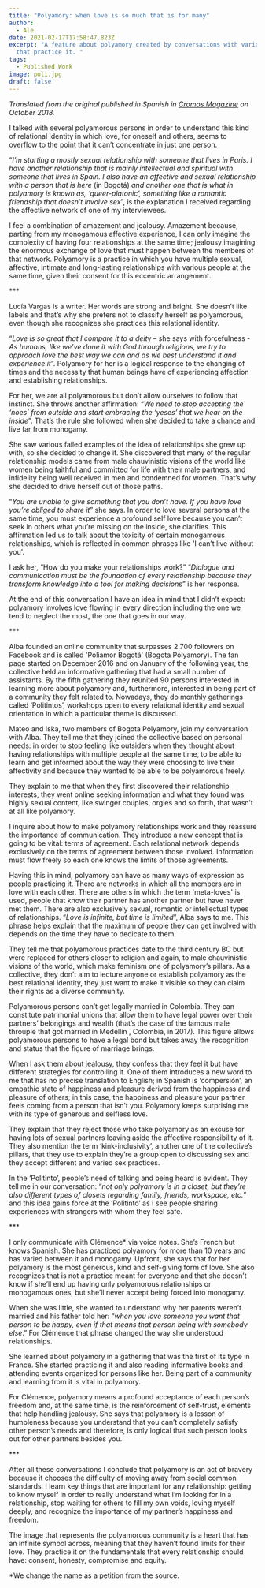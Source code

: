 ```yaml
---
title: "Polyamory: when love is so much that is for many"
author:
  - Ale
date: 2021-02-17T17:58:47.823Z
excerpt: "A feature about polyamory created by conversations with various people
  that practice it. "
tags:
  - Published Work
image: poli.jpg
draft: false
---
```

*Translated from the original published in Spanish in [Cromos Magazine](https://www.elespectador.com/cromos/estilo-de-vida/poliamor-cuando-el-amor-es-tanto-que-es-para-muchos/) on October 2018.* 

I talked with several polyamorous persons in order to understand this kind of relational identity in which love, for oneself and others, seems to overflow to the point that it can’t concentrate in just one person.

“*I’m starting a mostly sexual relationship with someone that lives in Paris. I have another relationship that is mainly intellectual and spiritual with someone that lives in Spain. I also have an affective and sexual relationship with a person that is here* (in Bogotá) *and another one that is what in polyamory is known as, ‘queer-platonic’, something like a romantic friendship that doesn’t involve sex*”, is the explanation I received regarding the affective network of one of my interviewees.

I feel a combination of amazement and jealousy. Amazement because, parting from my monogamous affective experience, I can only imagine the complexity of having four relationships at the same time; jealousy imagining the enormous exchange of love that must happen between the members of that network. Polyamory is a practice in which you have multiple sexual, affective, intimate and long-lasting relationships with various people at the same time, given their consent for this eccentric arrangement.

\*\**

Lucía Vargas is a writer. Her words are strong and bright. She doesn’t like labels and that’s why she prefers not to classify herself as polyamorous, even though she recognizes she practices this relational identity.

“*Love is so great that I compare it to a deit*y – she says with forcefulness - *As humans, like we’ve done it with God through religions, we try to approach love the best way we can and as we best understand it and experience it*”. Polyamory for her is a logical response to the changing of times and the necessity that human beings have of experiencing affection and establishing relationships.

For her, we are all polyamorous but don’t allow ourselves to follow that instinct. She throws another affirmation: “*We need to stop accepting the ‘noes’ from outside and start embracing the ‘yeses’ that we hear on the inside*”. That’s the rule she followed when she decided to take a chance and live far from monogamy.

She saw various failed examples of the idea of relationships she grew up with, so she decided to change it. She discovered that many of the regular relationship models came from male chauvinistic visions of the world like women being faithful and committed for life with their male partners, and infidelity being well received in men and condemned for women. That’s why she decided to drive herself out of those paths.

“*You are unable to give something that you don’t have. If you have love you’re obliged to share it*” she says. In order to love several persons at the same time, you must experience a profound self love because you can’t seek in others what you’re missing on the inside, she clarifies. This affirmation led us to talk about the toxicity of certain monogamous relationships, which is reflected in common phrases like 'I can’t live without you'.

I ask her, “How do you make your relationships work?” “*Dialogue and communication must be the foundation of every relationship because they transform knowledge into a tool for making decision*s” is her response.

At the end of this conversation I have an idea in mind that I didn’t expect: polyamory involves love flowing in every direction including the one we tend to neglect the most, the one that goes in our way.

\*\**

Alba founded an online community that surpasses 2.700 followers on Facebook and is called 'Poliamor Bogotá' (Bogota Polyamory). The fan page started on December 2016 and on January of the following year, the collective held an informative gathering that had a small number of assistants. By the fifth gathering they reunited 90 persons interested in learning more about polyamory and, furthermore, interested in being part of a community they felt related to. Nowadays, they do monthly gatherings called ‘Politintos’, workshops open to every relational identity and sexual orientation in which a particular theme is discussed.

Mateo and Iska, two members of Bogota Polyamory, join my conversation with Alba. They tell me that they joined the collective based on personal needs: in order to stop feeling like outsiders when they thought about having relationships with multiple people at the same time, to be able to learn and get informed about the way they were choosing to live their affectivity and because they wanted to be able to be polyamorous freely.

They explain to me that when they first discovered their relationship interests, they went online seeking information and what they found was highly sexual content, like swinger couples, orgies and so forth, that wasn’t at all like polyamory.

I inquire about how to make polyamory relationships work and they reassure the importance of communication. They introduce a new concept that is going to be vital: terms of agreement. Each relational network depends exclusively on the terms of agreement between those involved. Information must flow freely so each one knows the limits of those agreements.

Having this in mind, polyamory can have as many ways of expression as people practicing it. There are networks in which all the members are in love with each other. There are others in which the term 'meta-loves' is used, people that know their partner has another partner but have never met them. There are also exclusively sexual, romantic or intellectual types of relationships. “*Love is infinite, but time is limited*”, Alba says to me. This phrase helps explain that the maximum of people they can get involved with depends on the time they have to dedicate to them.

They tell me that polyamorous practices date to the third century BC but were replaced for others closer to religion and again, to male chauvinistic visions of the world, which make feminism one of polyamory’s pillars. As a collective, they don’t aim to lecture anyone or establish polyamory as the best relational identity, they just want to make it visible so they can claim their rights as a diverse community.

Polyamorous persons can’t get legally married in Colombia. They can constitute patrimonial unions that allow them to have legal power over their partners’ belongings and wealth (that’s the case of the famous male throuple that got married in Medellín , Colombia, in 2017). This figure allows polyamorous persons to have a legal bond but takes away the recognition and status that the figure of marriage brings.

When I ask them about jealousy, they confess that they feel it but have different strategies for controlling it. One of them introduces a new word to me that has no precise translation to English; in Spanish is ‘compersión’, an empathic state of happiness and pleasure derived from the happiness and pleasure of others; in this case, the happiness and pleasure your partner feels coming from a person that isn’t you. Polyamory keeps surprising me with its type of generous and selfless love.

They explain that they reject those who take polyamory as an excuse for having lots of sexual partners leaving aside the affective responsibility of it. They also mention the term ‘kink-inclusivity’, another one of the collective’s pillars, that they use to explain they’re a group open to discussing sex and they accept different and varied sex practices.

In the ‘Politinto’, people’s need of talking and being heard is evident. They tell me in our conversation: “*not only polyamory is in a closet, but they’re also different types of closets regarding family, friends, workspace, etc.*” and this idea gains force at the ‘Politinto’ as I see people sharing experiences with strangers with whom they feel safe.

\*\**

I only communicate with Clémence* via voice notes. She’s French but knows Spanish. She has practiced polyamory for more than 10 years and has varied between it and monogamy. Upfront, she says that for her polyamory is the most generous, kind and self-giving form of love. She also recognizes that is not a practice meant for everyone and that she doesn’t know if she’ll end up having only polyamorous relationships or monogamous ones, but she’ll never accept being forced into monogamy.

When she was little, she wanted to understand why her parents weren’t married and his father told her: “*when you love someone you want that person to be happy, even if that means that person being with somebody else*.” For Clémence that phrase changed the way she understood relationships.

She learned about polyamory in a gathering that was the first of its type in France. She started practicing it and also reading informative books and attending events organized for persons like her. Being part of a community and learning from it is vital in polyamory.

For Clémence, polyamory means a profound acceptance of each person’s freedom and, at the same time, is the reinforcement of self-trust, elements that help handling jealousy. She says that polyamory is a lesson of humbleness because you understand that you can’t completely satisfy other person’s needs and therefore, is only logical that such person looks out for other partners besides you.

\*\**

After all these conversations I conclude that polyamory is an act of bravery because it chooses the difficulty of moving away from social common standards. I learn key things that are important for any relationship: getting to know myself in order to really understand what I’m looking for in a relationship, stop waiting for others to fill my own voids, loving myself deeply, and recognize the importance of my partner’s happiness and freedom.

The image that represents the polyamorous community is a heart that has an infinite symbol across, meaning that they haven’t found limits for their love. They practice it on the fundamentals that every relationship should have: consent, honesty, compromise and equity.

\*We change the name as a petition from the source.